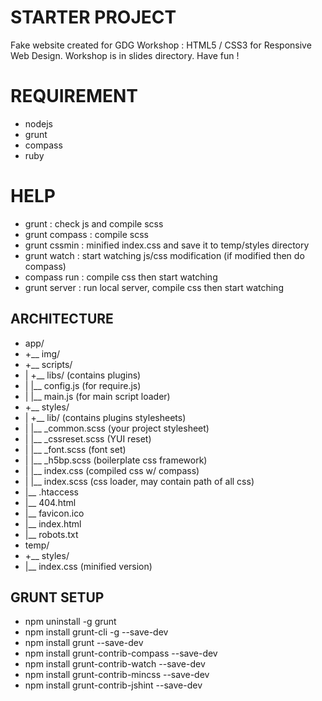 # STARTER PROJECT
Fake website created for GDG Workshop : HTML5 / CSS3 for Responsive Web Design.
Workshop is in slides directory. Have fun !

# REQUIREMENT
- nodejs
- grunt
- compass
- ruby

# HELP
- grunt : check js and compile scss
- grunt compass : compile scss
- grunt cssmin : minified index.css and save it to temp/styles directory
- grunt watch : start watching js/css modification (if modified then do compass)
- compass run : compile css then start watching 
- grunt server : run local server, compile css then start watching

## ARCHITECTURE
- app/
- +__ img/
- +__ scripts/
- |  +__ libs/ (contains plugins)
- |	|__ config.js (for require.js)
- |	|__ main.js (for main script loader)
- +__ styles/
- |	+__ lib/ (contains plugins stylesheets)
- |	|__ _common.scss (your project stylesheet)
- |	|__ _cssreset.scss (YUI reset)
- |	|__ _font.scss (font set)
- |	|__ _h5bp.scss (boilerplate css framework)
- |	|__ index.css (compiled css w/ compass)
- |	|__ index.scss (css loader, may contain path of all css)
- |__ .htaccess
- |__ 404.html
- |__ favicon.ico
- |__ index.html
- |__ robots.txt
- temp/
- +__ styles/
- 	|__ index.css (minified version)


## GRUNT SETUP
- npm uninstall -g grunt
- npm install grunt-cli -g --save-dev
- npm install grunt --save-dev
- npm install grunt-contrib-compass --save-dev
- npm install grunt-contrib-watch --save-dev
- npm install grunt-contrib-mincss --save-dev
- npm install grunt-contrib-jshint --save-dev
